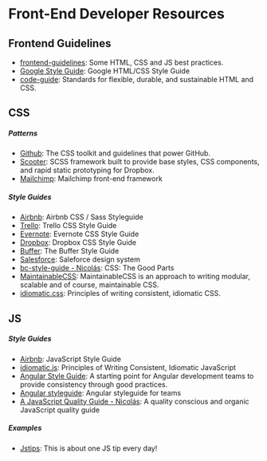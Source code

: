 # Front-End Developer Resources

## Frontend Guidelines 
* [frontend-guidelines](https://github.com/bendc/frontend-guidelines): Some HTML, CSS and JS best practices.
* [Google Style Guide](https://google.github.io/styleguide/htmlcssguide.xml): Google HTML/CSS Style Guide
* [code-guide](https://github.com/mdo/code-guide): Standards for flexible, durable, and sustainable HTML and CSS.

## CSS 

##### Patterns
* [Github](http://primercss.io/): The CSS toolkit and guidelines that power GitHub.
* [Scooter](http://dropbox.github.io/scooter/): SCSS framework built to provide base styles, CSS components, and rapid static prototyping for Dropbox.
* [Mailchimp](http://ux.mailchimp.com/patterns): Mailchimp front-end framework

##### Style Guides 
* [Airbnb](https://github.com/airbnb/css): Airbnb CSS / Sass Styleguide
* [Trello](https://github.com/trello/trellisheets/blob/master/styleguide.md): Trello CSS Style Guide
* [Evernote](https://github.com/evernote/css-style-guide): Evernote CSS Style Guide
* [Dropbox](https://github.com/dropbox/css-style-guide): Dropbox CSS Style Guide
* [Buffer](https://buffer.com/style-guide): The Buffer Style Guide
* [Salesforce](https://www.lightningdesignsystem.com/): Saleforce design system
* [bc-style-guide - Nicolás](https://github.com/bevacqua/css): CSS: The Good Parts
* [MaintainableCSS](http://maintainablecss.com/): MaintainableCSS is an approach to writing modular, scalable and of course, maintainable CSS.
* [idiomatic.css](https://github.com/necolas/idiomatic-css): Principles of writing consistent, idiomatic CSS.


## JS

##### Style Guides
* [Airbnb](https://github.com/airbnb/javascript): JavaScript Style Guide
* [idiomatic.js](https://github.com/rwaldron/idiomatic.js/): Principles of Writing Consistent, Idiomatic JavaScript
* [Angular Style Guide](https://github.com/johnpapa/angular-styleguide): A starting point for Angular development teams to provide consistency through good practices.
* [Angular styleguide](https://github.com/toddmotto/angular-styleguide): Angular styleguide for teams
* [A JavaScript Quality Guide - Nicolás](https://github.com/bevacqua/js): A quality conscious and organic JavaScript quality guide


##### Examples
* [Jstips](https://github.com/loverajoel/jstips#tips-list): This is about one JS tip every day!
